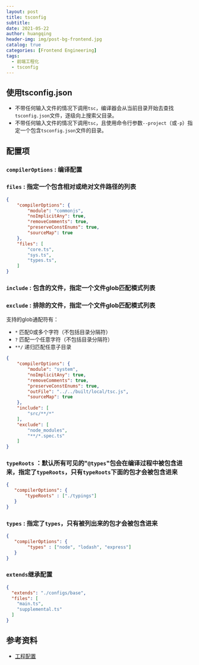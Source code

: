 ```yaml
---
layout: post
title: tsconfig
subtitle:
date: 2021-05-22
author: huangqing
header-img: img/post-bg-frontend.jpg
catalog: true
categories: [Frontend Engineering]
tags:
  - 前端工程化
  - tsconfig
---
```


## 使用tsconfig.json

+ 不带任何输入文件的情况下调用`tsc`，编译器会从当前目录开始去查找`tsconfig.json`文件，逐级向上搜索父目录。
+ 不带任何输入文件的情况下调用`tsc`，且使用命令行参数`--project`（或`-p`）指定一个包含`tsconfig.json`文件的目录。

## 配置项

### `compilerOptions` : 编译配置

### `files` : 指定一个包含相对或绝对文件路径的列表

```json
{
    "compilerOptions": {
        "module": "commonjs",
        "noImplicitAny": true,
        "removeComments": true,
        "preserveConstEnums": true,
        "sourceMap": true
    },
    "files": [
        "core.ts",
        "sys.ts",
        "types.ts",
    ]
}
```

### `include` : 包含的文件，指定一个文件glob匹配模式列表

### `exclude` : 排除的文件，指定一个文件glob匹配模式列表

支持的glob通配符有：

+ `*` 匹配0或多个字符（不包括目录分隔符）
+ `?` 匹配一个任意字符（不包括目录分隔符）
+ `**/` 递归匹配任意子目录

```json
{
    "compilerOptions": {
        "module": "system",
        "noImplicitAny": true,
        "removeComments": true,
        "preserveConstEnums": true,
        "outFile": "../../built/local/tsc.js",
        "sourceMap": true
    },
    "include": [
        "src/**/*"
    ],
    "exclude": [
        "node_modules",
        "**/*.spec.ts"
    ]
}
```
### `typeRoots` ：默认所有可见的"`@types`"包会在编译过程中被包含进来，指定了`typeRoots`，只有`typeRoots`下面的包才会被包含进来

```json
{
   "compilerOptions": {
       "typeRoots" : ["./typings"]
   }
}
```

### `types` : 指定了`types`，只有被列出来的包才会被包含进来

```json
{
   "compilerOptions": {
        "types" : ["node", "lodash", "express"]
   }
}
```

### `extends`继承配置

```json
{
  "extends": "./configs/base",
  "files": [
    "main.ts",
    "supplemental.ts"
  ]
}
```


## 参考资料

- [工程配置](https://zhongsp.gitbooks.io/typescript-handbook/content/doc/handbook/tsconfig.json.html)
